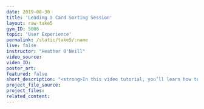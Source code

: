 ```yaml
---
date: 2019-08-30
title: 'Leading a Card Sorting Session'
layout: raw-take5
gym_ID: 5006
topic: 'User Experience'
permalink: /static/take5/:name
live: false
instructor: "Heather O'Neill"
video_source:
video_ID:
poster_art:
featured: false
short_description: "<strong>In this video tutorial, you’ll learn how to lorem your ipsum with CSS.</strong> Lorem ipsum dolor sit amet, consetetur sadipscing elitr, sed diam nonumy eirmod tempor invidunt ut labore et dolore magna aliquyam erat, sed diam voluptua."
project_file_source:
project_files:
related_content:
---
```

